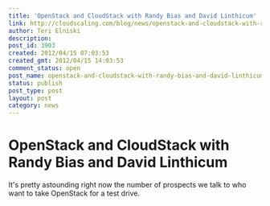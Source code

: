 ```yaml
---
title: 'OpenStack and CloudStack with Randy Bias and David Linthicum'
link: http://cloudscaling.com/blog/news/openstack-and-cloudstack-with-randy-bias-and-david-linthicum/
author: Teri Elniski
description: 
post_id: 3903
created: 2012/04/15 07:03:53
created_gmt: 2012/04/15 14:03:53
comment_status: open
post_name: openstack-and-cloudstack-with-randy-bias-and-david-linthicum
status: publish
post_type: post
layout: post
category: news
---
```


# OpenStack and CloudStack with Randy Bias and David Linthicum

It's pretty astounding right now the number of prospects we talk to who want to take OpenStack for a test drive.